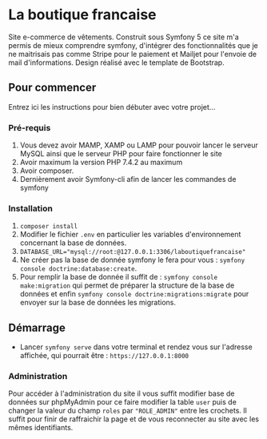 # La boutique francaise

Site e-commerce de vêtements. Construit sous Symfony 5 ce site m'a permis de mieux comprendre symfony, d'intégrer des fonctionnalités que je ne maitrisais pas comme Stripe pour le paiement et Mailjet pour l'envoie de mail d'informations. Design réalisé avec le template de Bootstrap.

## Pour commencer

Entrez ici les instructions pour bien débuter avec votre projet...

### Pré-requis

1. Vous devez avoir MAMP, XAMP ou LAMP pour pouvoir lancer le serveur MySQL ainsi que le serveur PHP pour faire fonctionner le site
2. Avoir maximum la version PHP 7.4.2 au maximum
3. Avoir composer.
4. Dernièrement avoir Symfony-cli afin de lancer les commandes de symfony

### Installation

1. `composer install`
2. Modifier le fichier `.env` en particulier les variables d'environnement concernant la base de données.
3. `DATABASE_URL="mysql://root:@127.0.0.1:3306/laboutiquefrancaise"`
4. Ne créer pas la base de donnée symfony le fera pour vous : `symfony console doctrine:database:create`. 
5. Pour remplir la base de donnée il suffit de : `symfony console make:migration` qui permet de préparer la structure de la base de données et enfin `symfony console doctrine:migrations:migrate` pour envoyer sur la base de données les migrations.

## Démarrage

 - Lancer ``symfony serve`` dans votre terminal et rendez vous sur l'adresse affichée, qui pourrait être : `https://127.0.0.1:8000`

### Administration

Pour accéder à l'administration du site il vous suffit modifier base de données sur phpMyAdmin pour ce faire modifier la table `user` puis de changer la valeur du champ `roles` par `"ROLE_ADMIN"` entre les crochets. 
Il suffit pour finir de raffraichir la page et de vous reconnecter au site avec les mêmes identifiants.
